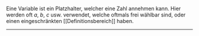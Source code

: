 Eine Variable ist ein Platzhalter, welcher eine Zahl annehmen kann.
Hier werden oft $a$, $b$, $c$ usw. verwendet, welche oftmals frei wählbar sind, oder einen eingeschränkten [[Definitionsbereich]] haben.

---